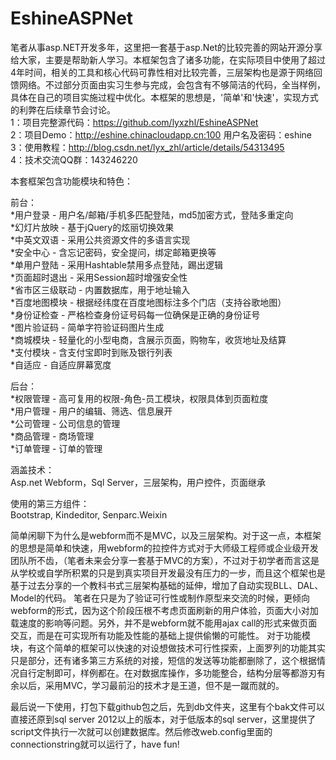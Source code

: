 # EshineASPNet
笔者从事asp.NET开发多年，这里把一套基于asp.Net的比较完善的网站开源分享给大家，主要是帮助新人学习。本框架包含了诸多功能，在实际项目中使用了超过4年时间，相关的工具和核心代码可靠性相对比较完善，三层架构也是源于网络回馈网络。不过部分页面由实习生参与完成，会包含有不够简洁的代码，全当样例，具体在自己的项目实施过程中优化。本框架的思想是，'简单'和'快速'，实现方式的利弊在后续章节会讨论。<br>
1：项目完整源代码：https://github.com/lyxzhl/EshineASPNet<br>
2：项目Demo：http://eshine.chinacloudapp.cn:100      用户名及密码：eshine<br>
3：使用教程：http://blog.csdn.net/lyx_zhl/article/details/54313495<br>
4：技术交流QQ群：143246220<br>

本套框架包含功能模块和特色：<br>

前台：<br>
    *用户登录 - 用户名/邮箱/手机多匹配登陆，md5加密方式，登陆多重定向<br>
    *幻灯片放映 - 基于jQuery的炫丽切换效果<br>
    *中英文双语 - 采用公共资源文件的多语言实现<br>
    *安全中心 - 含忘记密码，安全提问，绑定邮箱更换等<br>
    *单用户登陆 - 采用Hashtable禁用多点登陆，踢出逻辑<br>
    *页面超时退出 - 采用Session超时增强安全性<br>
    *省市区三级联动 - 内置数据库，用于地址输入<br>
    *百度地图模块 - 根据经纬度在百度地图标注多个门店（支持谷歌地图）<br>
    *身份证检查 - 严格检查身份证号码每一位确保是正确的身份证号<br>
    *图片验证码 - 简单字符验证码图片生成<br>
    *商城模块 - 轻量化的小型电商，含展示页面，购物车，收货地址及结算<br>
    *支付模块 - 含支付宝即时到账及银行列表<br>
    *自适应 - 自适应屏幕宽度<br>
    
后台：<br>
    *权限管理 - 高可复用的权限-角色-员工模块，权限具体到页面粒度<br>
    *用户管理 - 用户的编辑、筛选、信息展开<br>
    *公司管理 - 公司信息的管理<br>
    *商品管理 - 商场管理<br>
    *订单管理 - 订单的管理<br>

涵盖技术：<br>
Asp.net Webform，Sql Server，三层架构，用户控件，页面继承

使用的第三方组件：<br>
Bootstrap, Kindeditor, Senparc.Weixin

简单闲聊下为什么是webform而不是MVC，以及三层架构。对于这一点，本框架的思想是简单和快速，用webform的拉控件方式对于大师级工程师或企业级开发团队所不齿，（笔者未来会分享一套基于MVC的方案），不过对于初学者而言这是从学校或自学所积累的只是到真实项目开发最没有压力的一步，而且这个框架也是基于过去分享的一个教科书式三层架构基础的延伸，增加了自动实现BLL、DAL、Model的代码。
笔者在只是为了验证可行性或制作原型来交流的时候，更倾向webform的形式，因为这个阶段压根不考虑页面刷新的用户体验，页面大小对加载速度的影响等问题。另外，并不是webform就不能用ajax call的形式来做页面交互，而是在可实现所有功能及性能的基础上提供偷懒的可能性。
对于功能模块，有这个简单的框架可以快速的对设想做技术可行性探索，上面罗列的功能其实只是部分，还有诸多第三方系统的对接，短信的发送等功能都删除了，这个根据情况自行定制即可，样例都在。在对数据库操作，多功能整合，结构分层等都游刃有余以后，采用MVC，学习最前沿的技术才是王道，但不是一蹴而就的。

最后说一下使用，打包下载github包之后，先到db文件夹，这里有个bak文件可以直接还原到sql server 2012以上的版本，对于低版本的sql server，这里提供了script文件执行一次就可以创建数据库。然后修改web.config里面的connectionstring就可以运行了，have fun!
